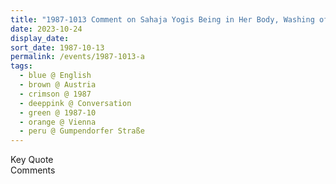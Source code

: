 ```yaml
---
title: "1987-1013 Comment on Sahaja Yogis Being in Her Body, Washing of the Lotus Feet, During Visit after Shopping, New Āśhram, 31 Gumpendorfer Straße, Vienna, Austria"
date: 2023-10-24
display_date: 
sort_date: 1987-10-13
permalink: /events/1987-1013-a
tags:
  - blue @ English
  - brown @ Austria
  - crimson @ 1987
  - deeppink @ Conversation
  - green @ 1987-10
  - orange @ Vienna
  - peru @ Gumpendorfer Straße
---
```


<wave-list>
  <list-title color="green" width="75">Key Quote</list-title>
  <list-item color="BlanchedAlmond"  width="200"></list-item>
  <list-item color="Lavender"></list-item>
  <list-item color="BlanchedAlmond"></list-item>
</wave-list>

<br>

<wave-list>
  <list-title color="green" width="75">Comments</list-title>
  <list-item color="BlanchedAlmond"  width="200"></list-item>
  <list-item color="Lavender"></list-item>
  <list-item color="BlanchedAlmond"></list-item>
</wave-list>